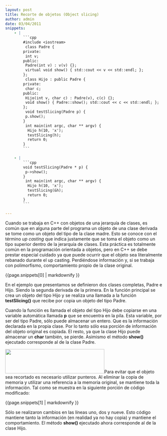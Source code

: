 ```yaml
---
layout: post
title: Recorte de objetos (Object slicing)
author: admin
date: 03/04/2011
snippets: 
    - |
        ```cpp
        #include <iostream>
         class Padre {
        private:
         int v;
        public:
         Padre(int v) : v(v) {};
         virtual void show() { std::cout << v << std::endl; };
        };
         class Hijo : public Padre {
        private:
         char c;
        public:
         Hijo(int v, char c) : Padre(v), c(c) {};
         void show() { Padre::show(); std::cout << c << std::endl; };
        };
         void testSlicing(Padre p) {
         p.show();
        }
         int main(int argc, char ** argv) {
          Hijo h(10, 'x');
          testSlicing(h);
          return 0;
        }
        ```

    - |
        ```cpp
        void testSlicing(Padre * p) {
         p->show();
        }
         int main(int argc, char ** argv) {
          Hijo h(10, 'x');
          testSlicing(&h);
          return 0;
        }
        ```

---
```

<div class="entry-content">
						<p>Cuando se trabaja en C++ con objetos de una jerarquía de clases, es común que en alguna parte del programa un objeto de una clase derivada se tome como un objeto del tipo de la clase madre. Esto se conoce con el término <em>up casting</em> que indica justamente que se toma el objeto como un tipo superior dentro de la jerarquía de clases. Esta práctica es totalmente común en la programación orientada a objetos, pero en C++ se debe prestar especial cuidado ya que puede ocurrir que el objeto sea literalmente rebanado durante el up casting. Perdiéndose información y, si se trabaja con polimorfismo, comportamiento propio de la clase original.</p>
<div><div id="highlighter_138336" class="">{{page.snippets[0] | markdownify }}</div></div>
<p>En el ejemplo que presentamos se definieron dos clases completas, Padre e Hijo. Siendo la segunda derivada de la primera. En la función principal se crea un objeto del tipo Hijo y se realiza una llamada a la función <strong>testSlicing()</strong> que recibe por copia un objeto del tipo Padre.</p>
<p>Cuando la función es llamada el objeto del tipo Hijo debe copiarse en una variable automática llamada <strong>p</strong> que se encuentra en la pila. Esta variable, por ser del tipo Padre, sólo puede almacenar un entero. Que es la información declarada en la propia clase. Por lo tanto sólo esa porción de información del objeto original es copiada. El resto, ya que la clase Hijo puede almacenar un <strong>char</strong> también, se pierde. Asimismo el método <strong>show()</strong> ejecutado corresponde al de la clase Padre.</p>
<p style="text-align: left;"><a href="https://taller-de-programacion.github.io/assets/2011/04/slicing.png"><img class="size-full wp-image-433 aligncenter" title="Object slicing" src="http://7542.fi.uba.ar/wp-content/uploads/2011/04/slicing.png" alt="" width="318" height="78"></a>Para evitar que el objeto sea recortado es necesario utilizar punteros. Al eliminar la copia de memoria y utilizar una referencia a la memoria original, se mantiene toda la información. Tal como se muestra en la siguiente porción de código modificado:</p>
<p style="text-align: left;">
</p><div><div id="highlighter_894515" class="">{{page.snippets[1] | markdownify }}</div></div>
<p style="text-align: left;">Sólo se realizaron cambios en las líneas uno, dos y nueve. Esto código mantiene tanto la información (en realidad ya no hay copia) y mantiene el comportamiento. El método <strong>show() </strong>ejecutado ahora corresponde al de la clase Hijo.</p>
											</div>
